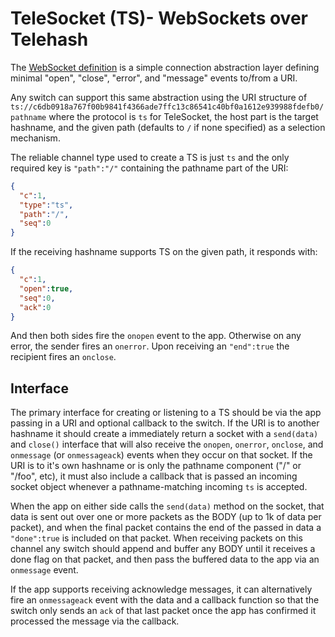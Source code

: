 # TeleSocket (TS)- WebSockets over Telehash

The [WebSocket definition](http://dev.w3.org/html5/websockets/) is a simple connection abstraction layer defining minimal "open", "close", "error", and "message" events to/from a URI.

Any switch can support this same abstraction using the URI structure of `ts://c6db0918a767f00b9841f4366ade7ffc13c86541c40bf0a1612e939988fdefb0/pathname` where the protocol is `ts` for TeleSocket, the host part is the target hashname, and the given path (defaults to `/` if none specified) as a selection mechanism.

The reliable channel type used to create a TS is just `ts` and the only required key is `"path":"/"` containing the pathname part of the URI:

```json
{
  "c":1,
  "type":"ts",
  "path":"/",
  "seq":0
}
```

If the receiving hashname supports TS on the given path, it responds with:

```json
{
  "c":1,
  "open":true,
  "seq":0,
  "ack":0
}
```

And then both sides fire the `onopen` event to the app.  Otherwise on any error, the sender fires an `onerror`.  Upon receiving an `"end":true` the recipient fires an `onclose`.

## Interface

The primary interface for creating or listening to a TS should be via the app passing in a URI and optional callback to the switch.  If the URI is to another hashname it should create a immediately return a socket with a `send(data)` and `close()` interface that will also receive the `onopen`, `onerror`, `onclose`, and `onmessage` (or `onmessageack`) events when they occur on that socket.  If the URI is to it's own hashname or is only the pathname component ("/" or "/foo", etc), it must also include a callback that is passed an incoming socket object whenever a pathname-matching incoming `ts` is accepted.

When the app on either side calls the `send(data)` method on the socket, that data is sent out over one or more packets as the BODY (up to 1k of data per packet), and when the final packet contains the end of the passed in data a `"done":true` is included on that packet.  When receiving packets on this channel any switch should append and buffer any BODY until it receives a done flag on that packet, and then pass the buffered data to the app via an `onmessage` event.

If the app supports receiving acknowledge messages, it can alternatively fire an `onmessageack` event with the data and a callback function so that the switch only sends an `ack` of that last packet once the app has confirmed it processed the message via the callback.

